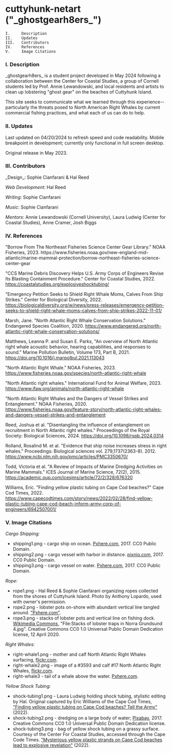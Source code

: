 <h1>cuttyhunk-netart ("_ghostgearh8ers_")</h1>

    I.     Description
    II.    Updates
    III.   Contributors
    IV.    References
    V.     Image Citations

<h3>I. Description</h3>
_ghostgearh8ers_ is a student project developed in May 2024 following a collaboration between the Center for Coastal Studies, a group of Cornell students led by Prof. Annie Lewandowski, and local residents and artists to clean up lobstering "ghost gear" on the beaches of Cuttyhunk Island.

This site seeks to communicate what we learned through this experience-- particularly the threats posed to North American Right Whales by current commercial fishing practices, and what each of us can do to help.

<h3>II. Updates</h3>
Last updated on 04/20/2024 to refresh speed and code readability. Mobile breakpoint in development; currently only functional in full screen desktop.

Original release in May 2023.

<h3>III. Contributors</h3>
_Design_: Sophie Cianfarani & Hal Reed

_Web Development_: Hal Reed

_Writing_: Sophie Cianfarani

_Music_: Sophie Cianfarani

_Mentors_: Annie Lewandowski (Cornell University), Laura Ludwig (Center for Coastal Studies), Anne Cramer, Josh Biggs

<h3>IV. References</h3>
"Borrow From The Northeast Fisheries Science Center Gear Library." NOAA Fisheries, 2023.
https://www.fisheries.noaa.gov/new-england-mid-atlantic/marine-mammal-protection/borrow-northeast-fisheries-science-center-gear

"CCS Marine Debris Discovery Helps U.S. Army Corps of Engineers Revise Its Blasting Containment Procedure." Center for Coastal Studies, 2022. https://coastalstudies.org/explosiveshocktubing/

"Emergency Petition Seeks to Shield Right Whale Moms, Calves From Ship Strikes." Center for Biological Diversity, 2022.
https://biologicaldiversity.org/w/news/press-releases/emergency-petition-seeks-to-shield-right-whale-moms-calves-from-ship-strikes-2022-11-01/

Marsh, Jane. "North Atlantic Right Whale Conservation Solutions." Endangered Species Coalition, 2020.
https://www.endangered.org/north-atlantic-right-whale-conservation-solutions/

Matthews, Leanna P. and Susan E. Parks, "An overview of North Atlantic right whale acoustic behavior, hearing capabilities, and responses to sound." Marine Pollution Bulletin, Volume 173, Part B, 2021.
https://doi.org/10.1016/j.marpolbul.2021.113043

"North Atlantic Right Whale." NOAA Fisheries, 2023.
https://www.fisheries.noaa.gov/species/north-atlantic-right-whale

"North Atlantic right whales." International Fund for Animal Welfare, 2023.
https://www.ifaw.org/animals/north-atlantic-right-whale

"North Atlantic Right Whales and the Dangers of Vessel Strikes and Entanglement." NOAA Fisheries, 2020.
https://www.fisheries.noaa.gov/feature-story/north-atlantic-right-whales-and-dangers-vessel-strikes-and-entanglement

Reed, Joshua et al. "Disentangling the influence of entanglement on recruitment in North Atlantic right whales." Proceedings of the Royal Society: Biological Sciences, 2024.
https://doi.org/10.1098/rspb.2024.0314

Rolland, Rosalind M. et al. "Evidence that ship noise increases stress in right whales." Proceedings: Biological sciences vol. 279,1737(2363-8). 2012.
https://www.ncbi.nlm.nih.gov/pmc/articles/PMC3350670/

Todd, Victoria et al. "A Review of Impacts of Marine Dredging Activities on Marine Mammals." ICES Journal of Marine Science, 72(2), 2015. https://academic.oup.com/icesjms/article/72/2/328/676320

Williams, Eric. "Finding yellow plastic tubing on Cape Cod beaches?" Cape Cod Times, 2022. https://www.capecodtimes.com/story/news/2022/02/28/find-yellow-plastic-tubing-cape-cod-beach-inform-army-corp-of-engineers/6942507001/



<h3>V. Image Citations</h3>

_Cargo Shipping:_
- shipping1.png - cargo ship on ocean. <a href="https://pxhere.com/en/photo/625869">Pxhere.com</a>, 2017. CC0 Public Domain.
- shipping2.png - cargo vessel with harbor in distance. <a href="https://pixnio.com/transportation-vehicles/ships-boats/cargo-ship-transport-cargo-watercraft-ship-harbor-container-commerce-industry">pixnio.com</a>, 2017. CC0 Public Domain.
- shipping3.png - cargo vessel on water. <a href=https://pxhere.com/en/photo/705339>Pxhere.com</a>, 2017. CC0 Public Domain.

_Rope:_
- rope1.png - Hal Reed & Sophie Cianfarani organizing ropes collected from the shores of Cuttyhunk Island. Photo by Anthony Lopardo, used with owner's permission.
- rope2.png - lobster pots on-shore with abundant vertical line tangled around. <a href='https://c.pxhere.com/photos/cf/c2/pot_crab_pot_lobster_pot_crab_seafood_fishing_lobster_fish-671526.jpg!d'>"Pxhere.com"</a>.
- rope3.png - stacks of lobster pots and vertical line on fishing dock. <a href='https://commons.wikimedia.org/wiki/File:Stacks_of_lobster_traps_in_Norra_Grundsund_4.jpg'>Wikimedia Commons</a>, "File:Stacks of lobster traps in Norra Grundsund 4.jpg". Creative Commons CC0 1.0 Universal Public Domain Dedication license, 12 April 2020.

_Right Whales:_
- right-whale1.png - mother and calf North Atlantic Right Whales surfacing, <a href='https://live.staticflickr.com/1597/25025261726_252405fbee_b.jpg'>flickr.com</a>.
- right-whale2.png - image of a #3593 and calf #17 North Atlantic Right Whales, <a href='https://live.staticflickr.com/65535/51029419248_d7267684ca_b.jpg'>flickr.com</a>.
- right-whale3 - tail of a whale above the water.  <a href='https://c.pxhere.com/photos/8f/a1/whales_animals_fin_tail_big_fish-551287.jpg!d'>Pxhere.com</a>.

_Yellow Shock Tubing:_
- shock-tubing1.png - Laura Ludwig holding shock tubing, stylistic editing by Hal. Original captured by Eric Williams of the Cape Cod Times, <a href='https://www.capecodtimes.com/story/news/2022/02/28/find-yellow-plastic-tubing-cape-cod-beach-inform-army-corp-of-engineers/6942507001/'>"Finding yellow plastic tubing on Cape Cod beaches? Tell the Army"</a> (2022).
- shock-tubing2.png - dredging on a large body of water;  <a href='https://renopenrose.getarchive.net/media/dredger-floating-platform-dredging-23c36b'>Pixabay</a>, 2017. Creative Commons CC0 1.0 Universal Public Domain Dedication license.
- shock-tubing3.png - bag of yellow shock tubing on a grassy surface. Courtesy of the Center For Coastal Studies, accessed through the Cape Code Times. <a href='https://www.capecodtimes.com/story/news/2022/02/18/yellow-plastic-tubing-washing-up-cape-cod-beaches-likely-boston-harbor-dredging-project/6830224001/'>"Mysterious yellow plastic strands on Cape Cod beaches lead to explosive revelation"</a> (2022).
